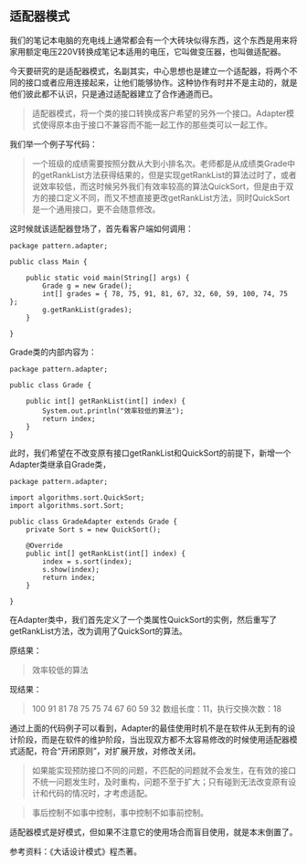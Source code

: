## 适配器模式
我们的笔记本电脑的充电线上通常都会有一个大砖块似得东西，这个东西是用来将家用额定电压220V转换成笔记本适用的电压，它叫做变压器，也叫做适配器。

今天要研究的是适配器模式，名副其实，中心思想也是建立一个适配器，将两个不同的接口或者应用连接起来，让他们能够协作。这种协作有时并不是主动的，就是他们彼此都不认识，只是通过适配器建立了合作通道而已。

> 适配器模式，将一个类的接口转换成客户希望的另外一个接口。Adapter模式使得原本由于接口不兼容而不能一起工作的那些类可以一起工作。

我们举一个例子写代码：
> 一个班级的成绩需要按照分数从大到小排名次。老师都是从成绩类Grade中的getRankList方法获得结果的，但是实现getRankList的算法过时了，或者说效率较低，而这时候另外我们有效率较高的算法QuickSort，但是由于双方的接口定义不同，而又不想直接更改getRankList方法，同时QuickSort是一个通用接口，更不会随意修改。

这时候就该适配器登场了，首先看客户端如何调用：

```
package pattern.adapter;

public class Main {

    public static void main(String[] args) {
        Grade g = new Grade();
        int[] grades = { 78, 75, 91, 81, 67, 32, 60, 59, 100, 74, 75 };
        g.getRankList(grades);
    }

}

```

Grade类的内部内容为：

```
package pattern.adapter;

public class Grade {

    public int[] getRankList(int[] index) {
        System.out.println("效率较低的算法");
        return index;
    }
}

```
此时，我们希望在不改变原有接口getRankList和QuickSort的前提下，新增一个Adapter类继承自Grade类，

```
package pattern.adapter;

import algorithms.sort.QuickSort;
import algorithms.sort.Sort;

public class GradeAdapter extends Grade {
    private Sort s = new QuickSort();

    @Override
    public int[] getRankList(int[] index) {
        index = s.sort(index);
        s.show(index);
        return index;
    }

}

```
在Adapter类中，我们首先定义了一个类属性QuickSort的实例，然后重写了getRankList方法，改为调用了QuickSort的算法。

原结果：
> 效率较低的算法

现结果：
> 100
91
81
78
75
75
74
67
60
59
32
数组长度：11，执行交换次数：18

通过上面的代码例子可以看到，Adapter的最佳使用时机不是在软件从无到有的设计阶段，而是在软件的维护阶段，当出现双方都不太容易修改的时候使用适配器模式适配，符合“开闭原则”，对扩展开放，对修改关闭。

> 如果能实现预防接口不同的问题，不匹配的问题就不会发生，在有效的接口不统一问题发生时，及时重构，问题不至于扩大；只有碰到无法改变原有设计和代码的情况时，才考虑适配。

> 事后控制不如事中控制，事中控制不如事前控制。

适配器模式是好模式，但如果不注意它的使用场合而盲目使用，就是本末倒置了。

参考资料：《大话设计模式》程杰著。